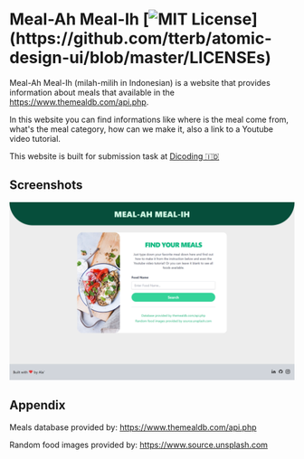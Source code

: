 
# Meal-Ah Meal-Ih [![MIT License](https://img.shields.io/apm/l/atomic-design-ui.svg?)](https://github.com/tterb/atomic-design-ui/blob/master/LICENSEs)

Meal-Ah Meal-Ih (milah-milih in Indonesian) is a website that provides information about meals that available in the https://www.themealdb.com/api.php.

In this website you can find informations like where is the meal come from, what's the meal category, how can we make it, also a link to a Youtube video tutorial.

This website is built for submission task at [Dicoding 🇮🇩](https://www.dicoding.com)


## Screenshots

![Website Screenshot](/src/styles/screenshot.png)

  
## Appendix

Meals database provided by:
https://www.themealdb.com/api.php

Random food images provided by:
https://www.source.unsplash.com

  